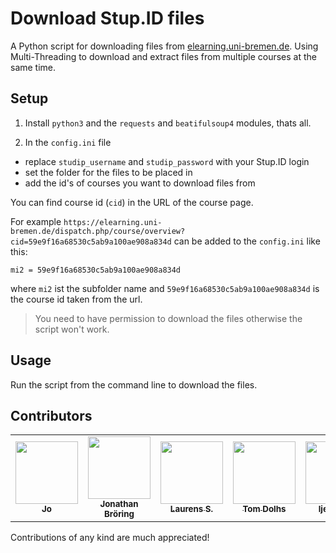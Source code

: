 # Download Stup.ID files

A Python script for downloading files from [elearning.uni-bremen.de](https://elearning.uni-bremen.de).
Using Multi-Threading to download and extract files from multiple courses at the same time.

## Setup
1. Install `python3` and the `requests` and `beatifulsoup4` modules, thats all.

2. In the `config.ini` file
* replace `studip_username` and `studip_password` with your Stup.ID login
* set the folder for the files to be placed in
* add the id's of courses you want to download files from

You can find course id (`cid`) in the URL of the course page.

For example `https://elearning.uni-bremen.de/dispatch.php/course/overview?cid=59e9f16a68530c5ab9a100ae908a834d` can be added to the `config.ini` like this:

`mi2 = 59e9f16a68530c5ab9a100ae908a834d`

where `mi2` ist the subfolder name and `59e9f16a68530c5ab9a100ae908a834d` is the course id taken from the url.

> You need to have permission to download the files otherwise the script won't
work.

## Usage
Run the script from the command line to download the files.

## Contributors

<table>
  <tr>
    <td align="center"><a href="https://github.com/JoHoop"><img src="https://avatars.githubusercontent.com/u/67421398?v=4?s=100" width="100px;" alt=""/><br /><sub><b>Jo</b></sub></a></td>
    <td align="center"><a href="https://github.com/jnthn-b"><img src="https://avatars.githubusercontent.com/u/15343360?v=4?s=100" width="100px;" alt=""/><br /><sub><b>Jonathan Bröring</b></sub></a></td>
    <td align="center"><a href="https://github.com/Schlaurens"><img src="https://avatars.githubusercontent.com/u/50379551?v=4?s=100" width="100px;" alt=""/><br /><sub><b>Laurens S.</b></sub></a></td>
    <td align="center"><a href="https://github.com/tomdolhs"><img src="https://avatars.githubusercontent.com/u/66957274?v=4?s=100" width="100px;" alt=""/><br /><sub><b>Tom Dolhs</b></sub></a></td>
    <td align="center"><a href="https://github.com/ljelschen"><img src="https://avatars.githubusercontent.com/u/34402946?v=4?s=100" width="100px;" alt=""/><br /><sub><b>ljelschen</b></sub></a></td>
    <td align="center"><a href="https://github.com/lukruh"><img src="https://avatars.githubusercontent.com/u/7965770?v=4?s=100" width="100px;" alt=""/><br /><sub><b>Lukas</b></sub></a></td>
  </tr>
</table>

Contributions of any kind are much appreciated!
